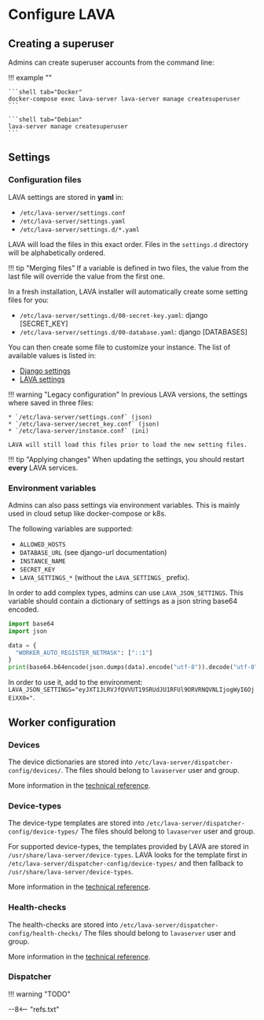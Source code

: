 # Configure LAVA

## Creating a superuser

Admins can create superuser accounts from the command line:

!!! example ""

    ```shell tab="Docker"
    docker-compose exec lava-server lava-server manage createsuperuser
    ```

    ```shell tab="Debian"
    lava-server manage createsuperuser
    ```

## Settings

### Configuration files

LAVA settings are stored in **yaml** in:

* `/etc/lava-server/settings.conf`
* `/etc/lava-server/settings.yaml`
* `/etc/lava-server/settings.d/*.yaml`

LAVA will load the files in this exact order. Files in the `settings.d`
directory will be alphabetically ordered.

!!! tip "Merging files"
    If a variable is defined in two files, the value from the last file will
    override the value from the first one.

In a fresh installation, LAVA installer will automatically create some setting files
for you:

* `/etc/lava-server/settings.d/00-secret-key.yaml`: django [SECRET_KEY]
* `/etc/lava-server/settings.d/00-database.yaml`: django [DATABASES]

You can then create some file to customize your instance.
The list of available values is listed in:

* [Django settings](https://docs.djangoproject.com/en/2.2/ref/settings/)
* [LAVA settings](https://git.lavasoftware.org/lava/lava/-/blob/master/lava_server/settings/common.py)

!!! warning "Legacy configuration"
    In previous LAVA versions, the settings where saved in three files:

    * `/etc/lava-server/settings.conf` (json)
    * `/etc/lava-server/secret_key.conf` (json)
    * `/etc/lava-server/instance.conf` (ini)

    LAVA will still load this files prior to load the new setting files.

!!! tip "Applying changes"
    When updating the settings, you should restart **every** LAVA services.


### Environment variables

Admins can also pass settings via environment variables. This is mainly used in
cloud setup like docker-compose or k8s.

The following variables are supported:

* `ALLOWED_HOSTS`
* `DATABASE_URL` (see django-url documentation)
* `INSTANCE_NAME`
* `SECRET_KEY`
* `LAVA_SETTINGS_*` (without the `LAVA_SETTINGS_` prefix).

In order to add complex types, admins can use `LAVA_JSON_SETTINGS`. This
variable should contain a dictionary of settings as a json string base64
encoded.

```python
import base64
import json

data = {
  "WORKER_AUTO_REGISTER_NETMASK": ["::1"]
}
print(base64.b64encode(json.dumps(data).encode("utf-8")).decode("utf-8"))
```

In order to use it, add to the environment: `LAVA_JSON_SETTINGS="eyJXT1JLRVJfQVVUT19SRUdJU1RFUl9ORVRNQVNLIjogWyI6OjEiXX0="`.

## Worker configuration

### Devices

The device dictionaries are stored into `/etc/lava-server/dispatcher-config/devices/`.
The files should belong to `lavaserver` user and group.

More information in the [technical reference](../../../technical-references/configuration/device-dictionary.md).

### Device-types

The device-type templates are stored into `/etc/lava-server/dispatcher-config/device-types/`
The files should belong to `lavaserver` user and group.

For supported device-types, the templates provided by LAVA are stored in
`/usr/share/lava-server/device-types`. LAVA looks for the template first in
`/etc/lava-server/dispatcher-config/device-types/` and then fallback to
`/usr/share/lava-server/device-types`.

More information in the [technical reference](../../../technical-references/configuration/device-type-template.md).

### Health-checks

The health-checks are stored into `/etc/lava-server/dispatcher-config/health-checks/`
The files should belong to `lavaserver` user and group.

More information in the [technical reference](../../../technical-references/configuration/health-check.md).

### Dispatcher

!!! warning "TODO"

--8<-- "refs.txt"
